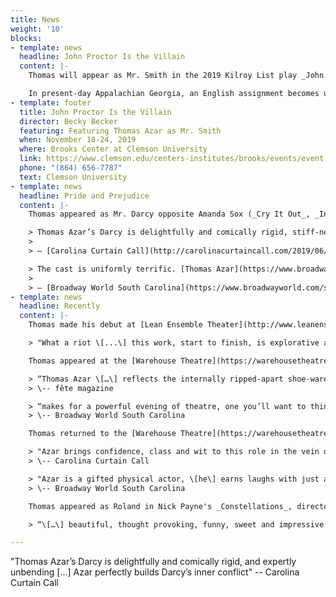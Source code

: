 ```yaml
---
title: News
weight: '10'
blocks:
- template: news
  headline: John Proctor Is the Villain
  content: |-
    Thomas will appear as Mr. Smith in the 2019 Kilroy List play _John Proctor Is the Villain_ by Kimberly Belflower, directed by Clemson University Performing Arts chair Becky Becker.

    In present-day Appalachian Georgia, an English assignment becomes uncomfortably relevant when scandal swirls and old heroes are questioned. What does it mean to inherit centuries of trauma and come of age in a world that has always prioritized a man’s reputation above a woman’s experience? The line between witch and heroine blurs in this post-#MeToo examination of power, literature, and sex education. Plus there’s Lorde.
- template: footer
  title: John Proctor Is the Villain
  director: Becky Becker
  featuring: Featuring Thomas Azar as Mr. Smith
  when: November 18-24, 2019
  where: Brooks Center at Clemson University
  link: https://www.clemson.edu/centers-institutes/brooks/events/event.html?eventid=30192744927834
  phone: "(864) 656-7787"
  text: Clemson University
- template: news
  headline: Pride and Prejudice
  content: |-
    Thomas appeared as Mr. Darcy opposite Amanda Sox (_Cry It Out_, _In the Next Room_) as Elizabeth Bennett in Kate Hamill's new adaptation of _Pride and Prejudice_ at The Warehouse Theatre, directed by Jay Briggs (_Clybourne Park_, _Important Hats of the Twentieth Century_).

    > Thomas Azar’s Darcy is delightfully and comically rigid, stiff-necked, properly postured, and expertly unbending. This makes it only more hilarious in moments when he stoically grimaces through the pain after having hot rum punch on his groin, or moments when he must diffuse overt sexual advances of a drunken partygoer. Azar also perfectly builds Darcy’s inner conflict.
    >
    > — [Carolina Curtain Call](http://carolinacurtaincall.com/2019/06/10/review-warehouse-theatres-pride-and-prejudice-is-indulgent-whimsical-masterpiece/)

    > The cast is uniformly terrific. [Thomas Azar](https://www.broadwayworld.com/people/Thomas-Azar/) and Amanda Sox come the closest to playing things straight, to actually creating realistic(ish) characters. And that's a tribute to them both. Azar and Sox have both demonstrated their dramatic and comedic chops many times on upstate stages, and with a play like this that can border on cartoonish at times, the fact that they can still conjure some human moments amidst the chaos is a wonder indeed.
    >
    > — [Broadway World South Carolina](https://www.broadwayworld.com/south-carolina/article/BWW-Review-Bright-and-Funny-New-Adaptation-of-PRIDE-AND-PREJUDICE-at-Warehouse-Theatre-20190612)
- template: news
  headline: Recently
  content: |-
    Thomas made his debut at [Lean Ensemble Theater](http://www.leanensemble.org/) in Hilton Head, South Carolina, as Paul in _Barefoot in the Park_, directed by artistic director Blake White.

    > "What a riot \[...\] this work, start to finish, is explorative and through it all, entertaining." -- The Island Packet

    Thomas appeared at the [Warehouse Theatre](https://warehousetheatre.com/glassmenagerie/) as Tom in _The Glass Menagerie_, opposite Mimi Wyche (_All My Sons_, _The Cake_) as Amanda, directed by Kerrie Seymour (_The Cake_, _In the Next Room_).

    > “Thomas Azar \[…\] reflects the internally ripped-apart shoe-warehouse employee with all the complexity the script asked for”
    > \-- fête magazine

    > “makes for a powerful evening of theatre, one you’ll want to think about and discuss - and remember”
    > \-- Broadway World South Carolina

    Thomas returned to the [Warehouse Theatre](https://warehousetheatre.com/much-ado-nothing/) as Benedick in _Much Ado About Nothing_, directed by Anne Kelly Tromsness.

    > "Azar brings confidence, class and wit to this role in the vein of screen legend Cary Grant"
    > \-- Carolina Curtain Call

    > "Azar is a gifted physical actor, \[he\] earns laughs with just a look."
    > \-- Broadway World South Carolina

    Thomas appeared as Roland in Nick Payne's _Constellations_, directed by Jay Briggs, at [Mill Mountain Theatre](http://millmountain.org/production/constellations/) in Roanoke, Virginia.

    > “\[…\] beautiful, thought provoking, funny, sweet and impressive theatre, you’ll love it. The talent of the two actors will blow you away. It’s simply beautiful.” – Roanoke Weekly

---
```

"Thomas Azar’s Darcy is delightfully and comically rigid, and expertly unbending \[...] Azar  perfectly builds Darcy’s inner conflict" -- Carolina Curtain Call